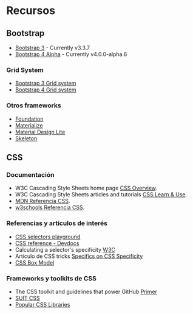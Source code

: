 # Recursos

## Bootstrap

* [Bootstrap 3](http://getbootstrap.com/) - Currently v3.3.7
* [Bootstrap 4 Alpha](https://v4-alpha.getbootstrap.com/) - Currently v4.0.0-alpha.6

### Grid System 
* [Bootstrap 3 Grid system](http://getbootstrap.com/css/#grid)
* [Bootstrap 4 Grid system](https://v4-alpha.getbootstrap.com/layout/grid/)

### Otros frameworks 
* [Foundation](http://foundation.zurb.com/)
* [Materialize](http://materializecss.com/)
* [Material Design Lite](https://getmdl.io/)
* [Skeleton](http://getskeleton.com/)


## CSS

### Documentación

* W3C Cascading Style Sheets home page [CSS Overview](https://www.w3.org/Style/CSS/Overview.en.html).
* W3C Cascading Style Sheets articles and tutorials [CSS Learn & Use](https://www.w3.org/Style/CSS/learning).
* [MDN Referencia CSS](https://developer.mozilla.org/es/docs/Web/CSS/Referencia_CSS).
* [w3schools Referencia CSS](https://www.w3schools.com/cssref/default.asp).

### Referencias y artículos de interés

* [CSS selectors playground](https://www.w3schools.com/cssref/trysel.asp)
* [CSS reference - Devdocs](http://devdocs.io/css/) 
* Calculating a selector's specificity [W3C](https://www.w3.org/TR/css3-selectors/#specificity)
* Artículo de CSS tricks [Specifics on CSS Specificity](https://css-tricks.com/specifics-on-css-specificity/)
* [CSS Box Model](https://developer.mozilla.org/en-US/docs/Web/CSS/CSS_Box_Model)

### Frameworks y toolkits de CSS
* The CSS toolkit and guidelines that power GitHub [Primer](http://primercss.io/)
* [SUIT CSS](https://suitcss.github.io/)
* [Popular CSS Libraries](http://cssdb.co/)






